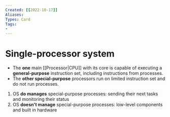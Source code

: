 ```yaml
---
Created: [[2022-10-17]]
Aliases: 
Types: Card
Tags: 
- 
---
```

# Single-processor system
- The **one** main [[Processor|CPU]] with its core is capable of executing a **general-purpose** instruction set, including instructions from processes. 
- The **other special-purpose** processors run on limited instruction set and do not run processes. 
1. OS **do manages** special-purpose processes: sending their next tasks and monitoring their status
2. OS **doesn't manage** special-purpose processes: low-level components and built in hardware